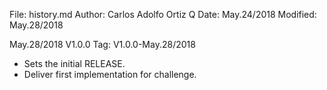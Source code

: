 File:     history.md
Author:   Carlos Adolfo Ortiz Q
Date:     May.24/2018
Modified: May.28/2018

May.28/2018 V1.0.0   Tag: V1.0.0-May.28/2018
- Sets the initial RELEASE.
- Deliver first implementation for challenge.
